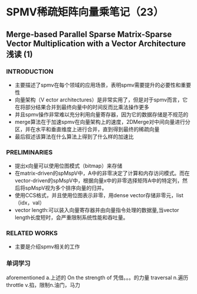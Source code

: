 # SPMV稀疏矩阵向量乘笔记（23）
## Merge-based Parallel Sparse Matrix-Sparse Vector Multiplication with a Vector Architecture浅读 (1)
### **INTRODUCTION**
* 主要描述了spmv在每个领域的应用场景，表明spmv需要提升的必要性和重要性
* 向量架构（V ector architectures）是非常实用了，但是对于spmv而言，它在将部分结果合并到最终向量中的时间反而比乘法操作更多
* 并且spmv操作非常难以充分利用向量寄存器，因为它的数据存储是不规范的
* merge算法在于加速spmv在向量架构上的速度，2DMerge对中间向量进行分区，并在水平和垂直维度上进行合并，直到得到最终的稀疏向量
* 最后叙述该算法在什么算法上得到了什么样的加速比
### **PRELIMINARIES**
* 提出x向量可以使用位图模式（bitmap）来存储
* 在matrix-driven的spMspV中，A中的非零决定了计算和内存访问模式。而在vector-driven的spMspV中，根据向量x中的非零选择矩阵A中的特定列，然后将spMspV视为多个排序向量的归并。
* 使用CCS格式，并且使用位图表示非零，用dense vector存储非零元，list（idx，val）
* vector length:可以装入向量寄存器并由向量指令处理的数据量,当vector length长度短时，会严重限制系统性能和吞吐量。
### **RELATED WORKS**
* 主要是介绍spmv相关的工作
### **单词学习**
aforementioned a.上述的
On the strength of 凭借。。。的力量
traversal n.遍历
throttle v.掐，限制n.油门，马力
